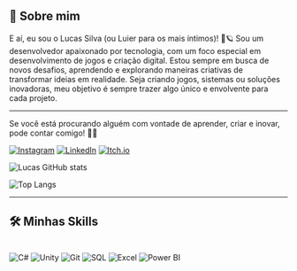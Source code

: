 ## 🌟 **Sobre mim**
E aí, eu sou o Lucas Silva (ou Luier para os mais íntimos)! 🚀🪐
Sou um desenvolvedor apaixonado por tecnologia, com um foco especial em desenvolvimento de jogos e criação digital. Estou sempre em busca de novos desafios, aprendendo e explorando maneiras criativas de transformar ideias em realidade. Seja criando jogos, sistemas ou soluções inovadoras, meu objetivo é sempre trazer algo único e envolvente para cada projeto.

---

Se você está procurando alguém com vontade de aprender, criar e inovar, pode contar comigo! 👾✨

[![Instagram](https://img.shields.io/badge/Instagram-E4405F?style=for-the-badge&logo=instagram&logoColor=white)](https://www.instagram.com/moonwyv3rn/)
[![LinkedIn](https://img.shields.io/badge/LinkedIn-0077B5?style=for-the-badge&logo=linkedin&logoColor=white)](https://www.linkedin.com/in/lucas-silva-48489a244/)
[![Itch.io](https://img.shields.io/badge/Itch.io-FA5C5C?style=for-the-badge&logo=itchdotio&logoColor=white)](https://lucasoliveiradasilva.itch.io)

![Lucas GitHub stats](https://github-readme-stats.vercel.app/api?username=Lucas&show_icons=true&theme=dark&title_color=ffffff&icon_color=00FFFF&text_color=ffffff&bg_color=282a36)

![Top Langs](https://github-readme-stats.vercel.app/api/top-langs/?username=anuraghazra&hide_progress=true&theme=radical&text_color=ffffff&bg_color=282a36&title_color=00FFFF)

---

## 🛠️ **Minhas Skills**

<div style="display: inline_block"><br/>
  <img align="center" alt="C#" src="https://img.shields.io/badge/C%23-239120?style=for-the-badge&logo=c-sharp&logoColor=white"/>
  <img align="center" alt="Unity" src="https://img.shields.io/badge/Unity-100000?style=for-the-badge&logo=unity&logoColor=white"/>
  <img align="center" alt="Git" src="https://img.shields.io/badge/GIT-E44C30?style=for-the-badge&logo=git&logoColor=white"/>
  <img align="center" alt="SQL" src="https://img.shields.io/badge/SQL-003B57?style=for-the-badge&logo=microsoft-sql-server&logoColor=white"/>
  <img align="center" alt="Excel" src="https://img.shields.io/badge/Excel-217346?style=for-the-badge&logo=microsoft-excel&logoColor=white"/>
  <img align="center" alt="Power BI" src="https://img.shields.io/badge/Power%20BI-F2C811?style=for-the-badge&logo=microsoft-powerbi&logoColor=white"/>
</div><br/>
